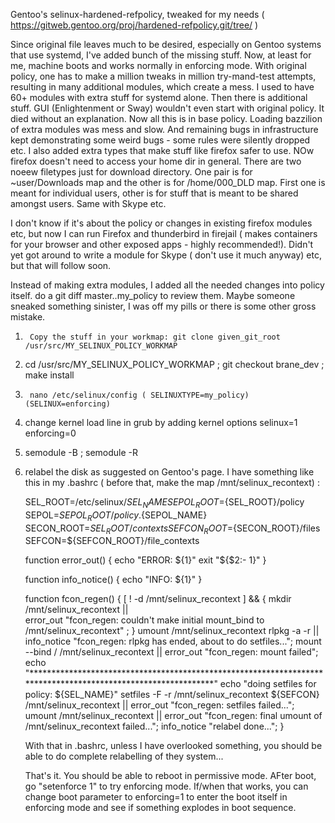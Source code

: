 Gentoo's selinux-hardened-refpolicy, tweaked for my needs ( https://gitweb.gentoo.org/proj/hardened-refpolicy.git/tree/ )

Since original file leaves much to be desired, especially on Gentoo systems that use systemd, I've added bunch of the missing stuff. Now, at least for me, machine boots and works normally in enforcing mode. With original policy, one has to make a million tweaks in million try-mand-test attempts, resulting in many additional modules, which create a mess. I used to have 60+ modules with extra stuff for systemd alone. Then there is additional stuff. GUI (Enlightenment or Sway) wouldn't even start with original policy. It died without an explanation. Now all this is in base policy. Loading bazzilion of extra modules was mess and slow. And remaining bugs in infrastructure kept demonstrating some weird bugs - some rules were silently dropped etc. I also added extra types that make stuff like firefox safer to use. NOw firefox doesn't need to access your home dir in general. There are two noeew filetypes just for download directory. One pair is for ~user/Downloads map and the other is for /home/000_DLD map. First one is meant for individual users, other is for stuff that is meant to be shared amongst users. Same with Skype etc.

I don't know if it's about the policy or changes in existing firefox modules etc, but now I can run Firefox and thunderbird in firejail ( makes containers for your browser and other exposed apps - highly recommended!).
Didn't yet got around to write a module for Skype ( don't use it much anyway) etc, but that will follow soon.

Instead of making extra modules, I added all the needed changes into policy itself. do a git diff master..my_policy to review them. Maybe someone sneaked something sinister, I was off my pills or there is some other gross mistake.

1.  	Copy the stuff in your workmap: git clone given_git_root /usr/src/MY_SELINUX_POLICY_WORKMAP

2.	cd /usr/src/MY_SELINUX_POLICY_WORKMAP ; git checkout brane_dev ;  make install

3.    	nano /etc/selinux/config ( SELINUXTYPE=my_policy) (SELINUX=enforcing)

4.	change kernel load line in grub by adding kernel options selinux=1 enforcing=0

5.	semodule -B ; semodule -R

6.	relabel the disk as suggested on Gentoo's page. I have something like this in my .bashrc ( before that, make the map /mnt/selinux_recontext) :

	SEL_ROOT=/etc/selinux/${SEL_NAME} 
	SEPOL_ROOT=${SEL_ROOT}/policy 
	SEPOL=${SEPOL_ROOT}/policy.${SEPOL_NAME} 
	SECON_ROOT=${SEL_ROOT}/contexts 
	SEFCON_ROOT=${SECON_ROOT}/files 
	SEFCON=${SEFCON_ROOT}/file_contexts

	function error_out() { echo "ERROR: ${1}" exit "${$2:- 1}" }

	function info_notice() { echo "INFO: ${1}" }

	function fcon_regen() { [ ! -d /mnt/selinux_recontext ] && { mkdir /mnt/selinux_recontext || \
	    error_out "fcon_regen: couldn't make initial mount_bind to /mnt/selinux_recontext" ; } 
	    umount /mnt/selinux_recontext 
	    rlpkg -a -r || info_notice "fcon_regen: rlpkg has ended, about to do setfiles..."; 
	    mount --bind / /mnt/selinux_recontext || error_out "fcon_regen: mount failed"; 
	    echo "**************************************************************************************************************" 
	    echo "doing setfiles for policy: ${SEL_NAME}" 
	    setfiles -F -r /mnt/selinux_recontext ${SEFCON} /mnt/selinux_recontext || error_out "fcon_regen: setfiles failed..."; 
	    umount /mnt/selinux_recontext || error_out "fcon_regen: final umount of /mnt/selinux_recontext failed..."; info_notice "relabel done..."; }
	    
	With that in .bashrc, unless I have overlooked something, you should be able to do complete relabelling of they system...
	    

    That's it. You should be able to reboot in permissive mode. AFter boot, go "setenforce 1" to try enforcing mode. 
    If/when that works, you can change boot parameter to enforcing=1 to enter the boot itself in enforcing mode and see if something explodes in boot sequence.
